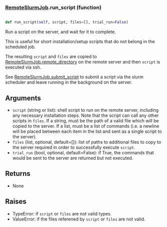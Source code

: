 ### [RemoteSlurmJob](RemoteSlurmJob.md).run_script (function)


```py

def run_script(self, script, files=[], trial_run=False)

```



Run a script on the server, and wait for it to complete.

This is useful for short installation/setup scripts that do not belong
in the scheduled job.

The resulting `script` and `files` are copied to [RemoteSlurmJob.remote_directory](RemoteSlurmJob.remote_directory.md)
on the remote server and then `script` is executed via ssh.

See [RemoteSlurmJob.submit_script](RemoteSlurmJob.submit_script.md) to submit a script via the slurm scheduler
and leave running in the background on the server.

Arguments
----------------
* `script` (string or list): shell script to run on the remote server,
    including any necessary installation steps.  Note that the script
    can call any other scripts in `files`.  If a string, must be the
    path of a valid file which will be copied to the server.  If a list,
    must be a list of commands (i.e. a newline will be placed between
    each item in the list and sent as a single script to the server).
* `files` (list, optional, default=[]): list of paths to additional files
    to copy to the server required in order to successfully execute
    `script`.
* `trial_run` (bool, optional, default=False): if True, the commands
    that would be sent to the server are returned but not executed.


Returns
------------
* None

Raises
------------
* TypeError: if `script` or `files` are not valid types.
* ValueError: if the files referened by `script` or `files` are not valid.

